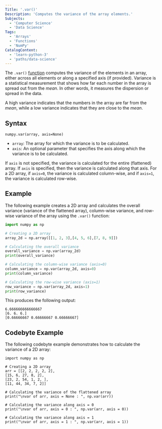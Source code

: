 ```yaml
---
Title: '.var()'
Description: 'Computes the variance of the array elements.'
Subjects:
  - 'Computer Science'
  - 'Data Science'
Tags:
  - 'Arrays'
  - 'Functions'
  - 'NumPy'
CatalogContent:
  - 'learn-python-3'
  - 'paths/data-science'
---
```


The `.var()` [function](https://www.codecademy.com/resources/docs/numpy/built-in-functions) computes the variance of the elements in an array, either across all elements or along a specified axis (if provided). Variance is a statistical measurement that shows how far each number in the array is spread out from the _mean_. In other words, it measures the dispersion or spread in the data.

A high variance indicates that the numbers in the array are far from the _mean_, while a low variance indicates that they are close to the _mean_.

## Syntax

```pseudo
numpy.var(array, axis=None)
```

- `array`: The array for which the variance is to be calculated.
- `axis`: An optional parameter that specifies the axis along which the variance is to be calculated.

If `axis` is not specified, the variance is calculated for the entire (flattened) array. If `axis` is specified, then the variance is calculated along that axis. For a 2D array, if `axis=0`, the variance is calculated column-wise, and if `axis=1`, the variance is calculated row-wise.

## Example

The following example creates a 2D array and calculates the overall variance (variance of the flattened array), column-wise variance, and row-wise variance of the array using the `.var()` function:

```py
import numpy as np

# Creating a 2D array
array_2d = np.array([[1, 2, 3],[4, 5, 6],[7, 8, 9]])

# Calculating the overall variance
overall_variance = np.var(array_2d)
print(overall_variance)

# Calculating the column-wise variance (axis=0)
column_variance = np.var(array_2d, axis=0)
print(column_variance)

# Calculating the row-wise variance (axis=1)
row_variance = np.var(array_2d, axis=1)
print(row_variance)
```

This produces the following output:

```shell
6.666666666666667
[6. 6. 6.]
[0.66666667 0.66666667 0.66666667]
```

## Codebyte Example

The following codebyte example demonstrates how to calculate the variance of a 2D array:

```codebyte/python
import numpy as np

# Creating a 2D array
arr = [[2, 2, 2, 2, 2],
[15, 6, 27, 8, 2],
[23, 2, 54, 1, 2, ],
[11, 44, 34, 7, 2]]

# Calculating the variance of the flattened array
print("\nvar of arr, axis = None : ", np.var(arr))

# Calculating the variance along axis = 0
print("\nvar of arr, axis = 0 : ", np.var(arr, axis = 0))

# Calculating the variance along axis = 1
print("\nvar of arr, axis = 1 : ", np.var(arr, axis = 1))
```
